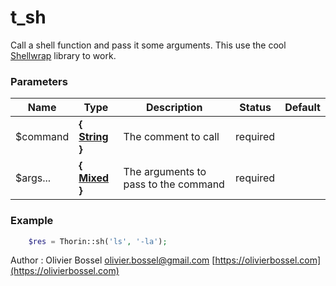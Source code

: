 # t_sh

Call a shell function and pass it some arguments.
This use the cool [Shellwrap](https://github.com/MrRio/shellwrap) library to work.


### Parameters
Name  |  Type  |  Description  |  Status  |  Default
------------  |  ------------  |  ------------  |  ------------  |  ------------
$command  |  **{ [String](http://php.net/manual/en/language.types.string.php) }**  |  The comment to call  |  required  |
$args...  |  **{ [Mixed](http://php.net/manual/en/language.pseudo-types.php#language.types.mixed) }**  |  The arguments to pass to the command  |  required  |

### Example
```php
	$res = Thorin::sh('ls', '-la');
```
Author : Olivier Bossel [olivier.bossel@gmail.com](mailto:olivier.bossel@gmail.com) [https://olivierbossel.com](https://olivierbossel.com)